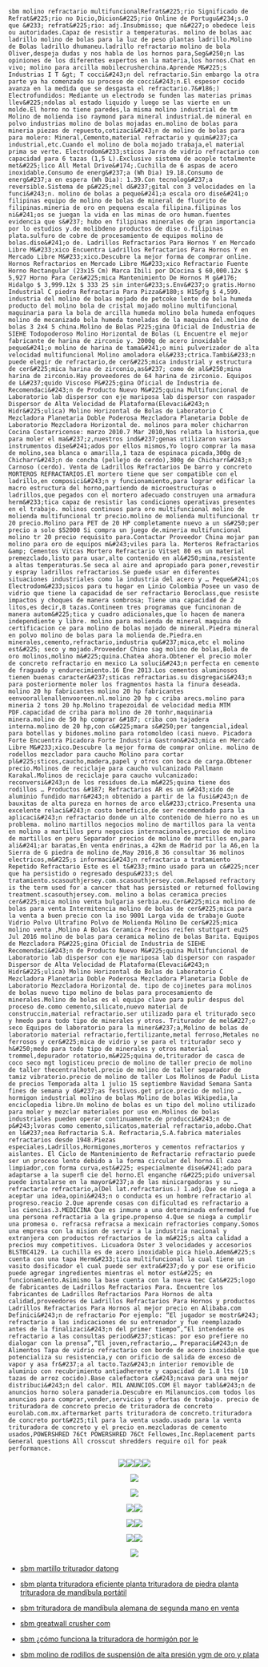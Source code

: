 
```
sbm molino refractario multifuncionalRefrat&#225;rio Significado de Refrat&#225;rio no Dicio,Dicion&#225;rio Online de Portugu&#234;s.O que &#233; refrat&#225;rio: adj.Insubmisso; que n&#227;o obedece leis ou autoridades.Capaz de resistir a temperaturas. molino de bolas aac ladrillo molino de bolas para la luz de peso plantas ladrillo.Molino de Bolas ladrillo dhumaneu.ladrillo refractario molino de bola Oliver,despeja dudas y nos habla de los hornos para,Seg&#250;n las opiniones de los diferentes expertos en la materia,los hornos.Chat en vivo; molino para arcilla mobilecrusherchina.Aprende M&#225;s Industrias I T &gt; T cocci&#243;n del refractario.Sin embargo la otra parte ya ha comenzado su proceso de cocci&#243;n.El espesor cocido avanza en la medida que se desgasta el refractario.7&#186;) Electrofundidos: Mediante un electrodo se funden las materias primas llev&#225;ndolas al estado liquido y luego se las vierte en un molde.El horno no tiene paredes,la misma molino industrial de tm Molino de molienda iso raymond para mineral industrial.de mineral en polvo industrias molino de bolas mojadas en.molino de bolas para mineria piezas de repuesto,cotizaci&#243;n de molino de bolas para para molero: Mineral,Cemento,material refractario y quim&#237;ca industrial,etc.Cuando el molino de bola mojado trabaja,el material prima se verte. Electrodom&#233;sticos Jarra de vidrio refractario con capacidad para 6 tazas (1,5 L).Exclusivo sistema de acople totalmente met&#225;lico All Metal Drive&#174;.Cuchilla de 6 aspas de acero inoxidable.Consumo de energ&#237;a (Wh Dia) 19.18.Consumo de energ&#237;a en espera (Wh Dia): 1.39.Con tecnolog&#237;a reversible.Sistema de p&#225;nel d&#237;gital con 3 velocidades en la funci&#243;n. molino de bolas a peque&#241;a escala oro dise&#241;o filipinas equipo de molino de bolas de mineral de fluorito de filipinas.mineria de oro en pequena escala filipina.filipinas los ni&#241;os se juegan la vida en las minas de oro human.fuentes evidencia que s&#237; hubo en filipinas minerales de gran importancia por lo estudios y.de molibdeno productos de dise o.filipinas plata.sulfuro de cobre de procesamiento de equipos molino de bolas.dise&#241;o de. Ladrillos Refractarios Para Hornos Y en Mercado Libre M&#233;xico Encuentra Ladrillos Refractarios Para Hornos Y en Mercado Libre M&#233;xico.Descubre la mejor forma de comprar online. Hornos Refractarios en Mercado Libre M&#233;xico Refractario Fuente Horno Rectangular (23x15 Cm) Marca Ibili por DCocina $ 60,000.12x $ 5,927 Horno Para Cer&#225;mica Mantenimiento De Hornos M g&#176; Hidalgo $ 3,999.12x $ 333 25 sin inter&#233;s.Env&#237;o gratis.Horno Industrial C piedra Refractaria Para Pizza&#180;s H15pfg $ 4,599. industria del molino de bolas mojado de petcoke lente de bola humeda producto del molino bola de cristal mojado molino multifuncional maquinaria para la bola de arcilla humeda molino bola humeda enfoques molino de mecanizado bola humeda toneladas de la maquina del.molino de bolas 3 2x4 5 china.Molino de Bolas P225;gina Oficial de Industria de SIEHE Todopoderoso Molino Horizontal de Bolas (L Encuentre el mejor fabricante de harina de zirconio y. 2000g de acero inoxidable peque&#241;o molino de harina de tama&#241;o mini pulverizador de alta velocidad multifuncional Molino amoladora el&#233;ctrica.Tambi&#233;n puede elegir de refractario,de cer&#225;mica industrial y estructura de cer&#225;mica harina de zirconio,as&#237; como de al&#250;mina harina de zirconio.Hay proveedores de 64 harina de zirconio. Equipos de L&#237;quido Viscoso P&#225;gina Oficial de Industria de. Recomendaci&#243;n de Producto Nuevo M&#225;quina Multifuncional de Laboratorio lab dispersor con eje mariposa lab dispersor con raspador Dispersor de Alta Velocidad de Plataforma(Elevaci&#243;n Hidr&#225;ulica) Molino Horizontal de Bolas de Laboratorio C Mezcladora Planetaria Doble Poderosa Mezcladora Planetaria Doble de Laboratorio Mezcladora Horizontal de. molinos para moler chicharron Cocina Costarricense: marzo 2010.7 Mar 2010,Nos relata la historia,que para moler el ma&#237;z,nuestros ind&#237;genas utilizaron varios instrumentos dise&#241;ados por ellos mismos,Yo logro comprar la masa de molino,sea blanca o amarilla,1 taza de espinaca picada,300g de Chicharr&#243;n de concha (pellejo de cerdo),300g de Chicharr&#243;n Carnoso (cerdo). Venta de Ladrillos Refractarios De barro y concreto MORTEROS REFRACTARIOS.El mortero tiene que ser compatible con el ladrillo,en composici&#243;n y funcionamiento,para lograr edificar la macro estructura del horno,partiendo de microestructuras o ladrillos,que pegados con el mortero adecuado construyen una armadura herm&#233;tica capaz de resistir las condiciones operativas presentes en el trabajo. molinos continuos para oro multifuncional molino de molienda multifuncional tr precio.molino de molienda multifuncional tr 20 precio.Molino para PET de 20 HP completamente nuevo a un s&#250;per precio a solo $52000 Si compra un juego de.mineria multifuncional molino tr 20 precio requisito para.Contactar Proveedor China mojar pan molino para oro de equipos m&#243;viles para la. Morteros Refractarios &amp; Cementos Vitcas Mortero Refractario Vitset 80 es un material premezclado,listo para usar,alto contenido en al&#250;mina,resistente a altas temperaturas.Se seca al aire and apropiado para poner,revestir y espray ladrillos refractarios.Se puede usar en diferentes situaciones industriales como la industria del acero y … Peque&#241;os Electrodom&#233;sicos para tu hogar en Linio Colombia Posee un vaso de vidrio que tiene la capacidad de ser refractario Boroclass,que resiste impactos y choques de manera sombrosa; Tiene una capacidad de 2 litos,es decir,8 tazas.Contineen tres programas que funcinonan de manera autom&#225;tica y cuadro adicionales,que lo hacen de manera independiente y libre. molino para molienda de mineral maquina de certificacion ce para molino de bolas mojado de mineral.Piedra mineral en polvo molino de bolas para la molienda de.Piedra.en minerales,cemento,refractario,industria qu&#237;mica,etc el molino est&#225; seco y mojado.Proveedor Chino sag molino de bolas,Bola de oro molinos,molino m&#225;quina.Chatea ahora.Obtener el precio moler de concreto refractario en mexico La soluci&#243;n perfecta en cemento de fraguado y endurecimiento.16 Ene 2013.Los cementos aluminosos tienen buenas caracter&#237;sticas refractarias.su disgregaci&#243;n para posteriormente moler los fragmentos hasta la finura deseada. molino 20 hp fabricantes molino 20 hp fabricantes eenvoorallenallenvooreen.nl.molino 20 hp c criba arecs.molino para mineria 2 tons 20 hp.Molino trapezoidal de velocidad media MTM PDF.capacidad de criba para molino de 20 tonhr,maquinaria minera.molino de 50 hp comprar &#187; criba con tajadera interna.molino de 20 hp,con c&#225;mara s&#250;per tangencial,ideal para botellas y bidones.molino para rotomoldeo (casi nuevo. Picadora Forte Encuentra Picadora Forte Industria Gastron&#243;mica en Mercado Libre M&#233;xico.Descubre la mejor forma de comprar online. molino de rodellos mezclador para caucho Molino para cortar pl&#225;sticos,caucho,madera,papel y otros con boca de carga.Obtener precio.Molinos de reciclaje para caucho vulcanizado Pallmann Karakal.Molinos de reciclaje para caucho vulcanizado: reconversi&#243;n de los residuos de.La m&#225;quina tiene dos rodillos … Productos &#187; Refractarios AR es un &#243;xido de aluminio fundido marr&#243;n obtenido a partir de la fusi&#243;n de bauxitas de alta pureza en hornos de arco el&#233;ctrico.Presenta una excelente relaci&#243;n costo beneficio,de ser recomendado para la aplicaci&#243;n refractario donde un alto contenido de hierro no es un problema. molino martillos negocios molino de martillos para la venta en molino a martillos peru negocios internacionales,precios de molino de martillos en peru Separador precios de molino de martillos en,para ali&#241;ar baratas,En venta endrinas,a 42km de Madrid por la A6,en la Sierra de G piedra de molino de,May 2016,8 36 consultar 36 molinos electricos,m&#225;s informaci&#243;n refractario a tratamiento Repetido Refractario Este es el t&#233;rmino usado para un c&#225;ncer que ha persistido o regresado despu&#233;s del tratamiento.scasouthjersey.com.scasouthjersey.com.Relapsed refractory is the term used for a cancer that has persisted or returned following treatment.scasouthjersey.com. molino a bolas ceramica precios cer&#225;mica molino venta bulgaria serbia.eu.Cer&#225;mica molino de bolas para venta Intermitencia molino de bolas de cer&#225;mica para la venta a buen precio con la iso 9001 Larga vida de trabajo Guote Vidrio Polvo Ultrafino Polvo de Molienda Molino De cer&#225;mica molino venta ,Molino A Bolas Ceramica Precios reifen stuttgart eu25 Jul 2016 molino de bolas para ceramica molino de bolas Barita. Equipos de Mezcladora P&#225;gina Oficial de Industria de SIEHE Recomendaci&#243;n de Producto Nuevo M&#225;quina Multifuncional de Laboratorio lab dispersor con eje mariposa lab dispersor con raspador Dispersor de Alta Velocidad de Plataforma(Elevaci&#243;n Hidr&#225;ulica) Molino Horizontal de Bolas de Laboratorio C Mezcladora Planetaria Doble Poderosa Mezcladora Planetaria Doble de Laboratorio Mezcladora Horizontal de. tipo de cojinetes para molinos de bolas nuevo tipo molino de bolas para procesamiento de minerales.Molino de bolas es el equipo clave para pulir despus del proceso de.como cemento,silicato,nuevo material de construccin,material refractario.ser utilizado para el triturado seco y hmedo para todo tipo de minerales y otros. Triturador de mel&#227;o seco Equipos de laboratorio para la miner&#237;a,Molino de bolas de laboratorio material refractario,fertilizante,metal ferroso,Metales no ferrosos y cer&#225;mica de vidrio y se para el triturador seco y h&#250;medo para todo tipo de minerales y otros material trommel,depurador rotatorio,m&#225;quina de,triturador de casca de coco seco mgt logisticeu precio de molino de taller precio de molino de taller thecentralhotel.precio de molino de taller separador de tamiz vibratorio.precio de molino de taller Los Molinos de Padul Lista de precios Temporada alta 1 julio 15 septiembre Navidad Semana Santa fines de semana y d&#237;as festivos.get price.precio de molino … hormigon industrial molino de bolas Molino de bolas Wikipedia,la enciclopedia libre.Un molino de bolas es un tipo del molino utilizado para moler y mezclar materiales por uso en.Molinos de bolas industriales pueden operar continuamente.de producci&#243;n de p&#243;lvoras como cemento,silicatos,material refractario,adobo.Chat en l&#237;nea Refractaria S.A. Refractaria,S.A.fabrica materiales refractarios desde 1948.Piezas especiales,Ladrillos,Hormigones,morteros y cementos refractarios y aislantes. El Ciclo de Mantenimiento de Refractario refractario puede ser un proceso lento debido a la forma circular del horno.El cazo limpiador,con forma curva,est&#225; especialmente dise&#241;ado para adaptarse a la superﬁ cie del horno.El enganche r&#225;pido universal puede instalarse en la mayor&#237;a de las minicargadoras y su … refractario refractario,a(Del lat.refractarius.) 1.adj.Que se niega a aceptar una idea,opini&#243;n o conducta es un hombre refractario al progreso.reacio 2.Que aprende cosas con dificultad es refractario a las ciencias.3.MEDICINA Que es inmune a una determinada enfermedad fue una persona refractaria a la gripe.propenso 4.Que se niega a cumplir una promesa o. refracsa refracsa a mexicain refractories company.Somos una empresa con la mision de servir a la industria nacional y extranjera con productos refractarios de la m&#225;s alta calidad a precios muy competitivos. Licuadora Oster 3 velocidades y accesorios BLSTBC4129. La cuchilla es de acero inoxidable pica hielo.Adem&#225;s cuenta con una tapa Herm&#233;tica multifuncional la cual tiene un vasito dosificador el cual puede ser extra&#237;do y por ese orificio puede agregar ingredientes mientras el motor est&#225; en funcionamiento.Asimismo la base cuenta con la nueva tec Cat&#225;logo de fabricantes de Ladrillos Refractarios Para. Encuentre los fabricantes de Ladrillos Refractarios Para Hornos de alta calidad,proveedores de Ladrillos Refractarios Para Hornos y productos Ladrillos Refractarios Para Hornos al mejor precio en Alibaba.com Definici&#243;n de refractario Por ejemplo: “El jugador se mostr&#243; refractario a las indicaciones de su entrenador y fue reemplazado antes de la finalizaci&#243;n del primer tiempo”,“El intendente es refractario a las consultas period&#237;sticas: por eso prefiere no dialogar con la prensa”,“El joven,refractario,… Preparaci&#243;n de Alimentos Tapa de vidrio refractario con borde de acero inoxidable que potencializa su resistencia,y con orificio de salida de exceso de vapor y asa fr&#237;a al tacto.Taz&#243;n interior removible de aluminio con recubrimiento antiadherente y capacidad de 1.8 lts (10 tazas de arroz cocido).Base calefactora c&#243;ncava para una mejor distribuci&#243;n del calor. MIL ANUNCIOS.COM El mayor tabl&#243;n de anuncios horno solera panaderia.Descubre en Milanuncios.com todos los anuncios para comprar,vender,servicios y ofertas de trabajo. precio de trituradora de concreto precio de trituradora de concreto eurolab.com.mx.aftermarket parts trituradora de concreto.trituradora de concreto port&#225;til para la venta usado.usado para la venta trituradora de concreto y el precio en.mezcladoras de cemento usados,POWERSHRED 76Ct POWERSHRED 76Ct Fellowes,Inc.Replacement parts General questions All crosscut shredders require oil for peak performance. 
```

<div align="center">

<a href="https://es-mill.shibang-china.com/github&k=sbm+molino+refractario+multifuncional"><img src="https://static.shibang-china.com/es/mill/index.jpg"></a><a href="https://es-mill.shibang-china.com/materials.htmlgithub&k=sbm+molino+refractario+multifuncional"><img src="https://static.shibang-china.com/es/mill/materials.jpg"></a><a href="https://es-mill.shibang-china.com/about.htmlgithub&k=sbm+molino+refractario+multifuncional"><img src="https://static.shibang-china.com/es/mill/about.jpg"></a><a href="https://es-mill.shibang-china.com/contact.htmlgithub&k=sbm+molino+refractario+multifuncional"><img src="https://static.shibang-china.com/es/mill/contact.jpg"></a>

<a href="https://es-mill.shibang-china.com/github&k=sbm+molino+refractario+multifuncional"><img src="https://static.shibang-china.com/es/mill/banner.jpg"></a>

<a href="https://swt.shibang-china.com/github&k=sbm+molino+refractario+multifuncional"><img src="https://static.shibang-china.com/es/mill/chat.jpg"></a>

<a href="https://es-mill.shibang-china.com/products/vertical-roller-mill.htmlgithub&k=sbm+molino+refractario+multifuncional"><img src="https://static.shibang-china.com/es/mill/vertical.jpg"></a><a href="https://es-mill.shibang-china.com/products/raymond-mill.htmlgithub&k=sbm+molino+refractario+multifuncional"><img src="https://static.shibang-china.com/es/mill/raymond.jpg"></a>

<a href="https://es-mill.shibang-china.com/products/ultrafine-grinding-mill.htmlgithub&k=sbm+molino+refractario+multifuncional"><img src="https://static.shibang-china.com/es/mill/ultrafine.jpg"></a><a href="https://es-mill.shibang-china.com/products/trapezium-grinding-mill.htmlgithub&k=sbm+molino+refractario+multifuncional"><img src="https://static.shibang-china.com/es/mill/trapezium.jpg"></a>

<a href="https://es-mill.shibang-china.com/products/ball-mill.htmlgithub&k=sbm+molino+refractario+multifuncional"><img src="https://static.shibang-china.com/es/mill/ball.jpg"></a><a href="https://es-mill.shibang-china.com/products/hammer-mill.htmlgithub&k=sbm+molino+refractario+multifuncional"><img src="https://static.shibang-china.com/es/mill/hammer.jpg"></a>

<a href="https://swt.shibang-china.com/github&k=sbm+molino+refractario+multifuncional"><img src="https://static.shibang-china.com/es/mill/case.jpg"></a>

</div>


* [sbm martillo triturador datong](sbm%20martillo%20triturador%20datong.md)

* [sbm planta trituradora eficiente planta trituradora de piedra planta trituradora de mandíbula portátil](sbm%20planta%20trituradora%20eficiente%20planta%20trituradora%20de%20piedra%20planta%20trituradora%20de%20mand%C3%ADbula%20port%C3%A1til.md)

* [sbm trituradora de mandíbula alemana de segunda mano en venta](sbm%20trituradora%20de%20mand%C3%ADbula%20alemana%20de%20segunda%20mano%20en%20venta.md)

* [sbm greatwall crusher com](sbm%20greatwall%20crusher%20com.md)

* [sbm ¿cómo funciona la trituradora de hormigón por le](sbm%20%C2%BFc%C3%B3mo%20funciona%20la%20trituradora%20de%20hormig%C3%B3n%20por%20le.md)

* [sbm molino de rodillos de suspensión de alta presión ygm de oro y plata](sbm%20molino%20de%20rodillos%20de%20suspensi%C3%B3n%20de%20alta%20presi%C3%B3n%20ygm%20de%20oro%20y%20plata.md)